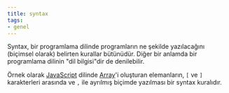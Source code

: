 ```yaml
---
title: syntax
tags:
- genel
---
```


Syntax, bir programlama dilinde programların ne şekilde yazılacağını (biçimsel olarak) belirten kurallar bütünüdür. Diğer bir anlamda bir programlama dilinin "dil bilgisi"dir de denilebilir.

Örnek olarak [JavaScript](/javascript) dilinde [Array](/array)'i oluşturan elemanların, `[` ve `]` karakterleri arasında ve `,` ile ayrılmış biçimde yazılması bir syntax kuralıdır.

